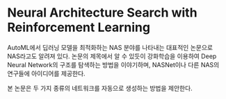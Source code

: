 # Neural Architecture Search with Reinforcement Learning

AutoML에서 딥러닝 모델을 최적화하는 NAS 분야를 나타내는 대표적인 논문으로 NAS라고도 알려져 있다. 논문의 제목에서 알 수 있듯이 강화학습을 이용하여 Deep Neural Network의 구조를 탐색하는 방법을 이야기하며, NASNet이나 다른 NAS의 연구들에 아이디어를 제공한다. 

본 논문은 두 가지 종류의 네트워크를 자동으로 생성하는 방법을 제안한다. 